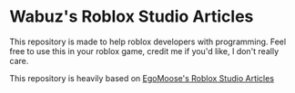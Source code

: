 # Wabuz's Roblox Studio Articles

This repository is made to help roblox developers with programming.
Feel free to use this in your roblox game, credit me if you'd like, I don't really care.

This repository is heavily based on [EgoMoose's Roblox Studio Articles](https://github.com/EgoMoose/Articles)
